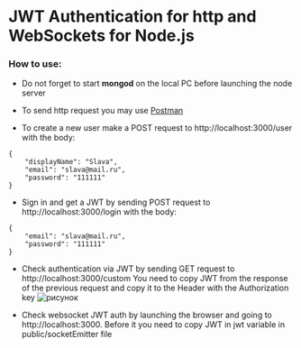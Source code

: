 # JWT Authentication for http and WebSockets for Node.js

### How to use:

+ Do not forget to start **mongod** on the local PC before launching the node server

+ To send http request you may use [Postman](https://www.getpostman.com/)

+ To create a new user make a POST request to http://localhost:3000/user with the body:
```
{
	"displayName": "Slava",
	"email": "slava@mail.ru",
	"password": "111111"
}
```

+ Sign in and get a JWT by sending POST request to http://localhost:3000/login with the body:

```
{
	"email": "slava@mail.ru",
	"password": "111111"
}
```

+ Check authentication via JWT by sending GET request to http://localhost:3000/custom
You need to copy JWT from the response of the previous request and copy it to the Header with the Authorization key
![рисунок](/images/Auth_header.png)

+ Check websocket JWT auth by launching the browser and going to http://localhost:3000. Before it you need to copy JWT in jwt variable in public/socketEmitter file

